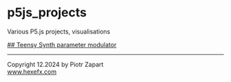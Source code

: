# p5js_projects
Various P5.js projects, visualisations  

[## Teensy Synth parameter modulator](https://hexeguitar.github.io/p5js_projects/TeensySynth.html "Teensy Synth parameter modulator")  

---  
Copyright 12.2024 by Piotr Zapart  
www.hexefx.com  
